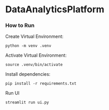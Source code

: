 # DataAnalyticsPlatform

### How to Run
Create Virtual Environment:
```
python -m venv .venv
```
Activate Virtual Environment:
```
source .venv/bin/activate
```
Install dependencies:
```
pip install -r requirements.txt
```
Run UI 
```
streamlit run ui.py
```
